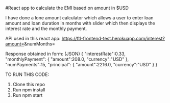 #React app to calculate the EMI based on amount in $USD

I have done a lone amount calculator which allows a user to enter loan amount and loan duration in months with slider which then displays
the interest rate and the monthly payment.

API used in this react app:
https://ftl-frontend-test.herokuapp.com/interest?amount=<amount>&numMonths=<months>

Response obtained in form: (JSON)
{
  "interestRate":0.33,
  "monthlyPayment": {
    "amount":208.0,
    "currency":"USD"
  },
  "numPayments":15,
  "principal": {
    "amount":2216.0,
    "currency":"USD"
  }
}

TO RUN THIS CODE:

  1. Clone this repo
  2. Run npm install
  3. Run npm start
